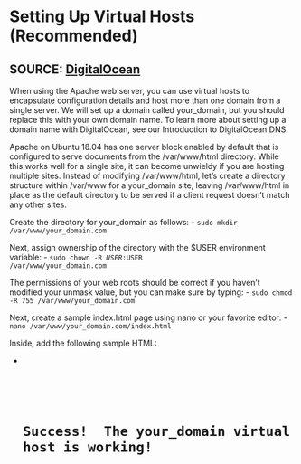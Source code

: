 # Setting Up Virtual Hosts (Recommended)
## SOURCE: [DigitalOcean](https://www.digitalocean.com/community/tutorials/how-to-install-the-apache-web-server-on-ubuntu-18-04#step-5-%E2%80%94-setting-up-virtual-hosts-recommended)

When using the Apache web server, you can use virtual hosts to encapsulate configuration details and host more than one domain from a single server. We will set up a domain called your_domain, but you should replace this with your own domain name. To learn more about setting up a domain name with DigitalOcean, see our Introduction to DigitalOcean DNS.

Apache on Ubuntu 18.04 has one server block enabled by default that is configured to serve documents from the /var/www/html directory. While this works well for a single site, it can become unwieldy if you are hosting multiple sites. Instead of modifying /var/www/html, let’s create a directory structure within /var/www for a your_domain site, leaving /var/www/html in place as the default directory to be served if a client request doesn’t match any other sites.

Create the directory for your_domain as follows:
    - <code>sudo mkdir /var/www/your_domain.com</code>

Next, assign ownership of the directory with the $USER environment variable:
    - <code>sudo chown -R $USER:$USER /var/www/your_domain.com</code>

The permissions of your web roots should be correct if you haven’t modified your unmask value, but you can make sure by typing:
    - <code>sudo chmod -R 755 /var/www/your_domain.com</code>

Next, create a sample index.html page using nano or your favorite editor:
    - <code>nano /var/www/your_domain.com/index.html
</code>

Inside, add the following sample HTML:
- <code><html>
    <head>
        <title>Welcome to Your_domain!</title>
    </head>
    <body>
        <h1>Success!  The your_domain virtual host is working!</h1>
    </body>
</html></code>
